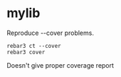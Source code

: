 mylib
=====

Reproduce --cover problems.

```
rebar3 ct --cover
rebar3 cover
```
Doesn't give proper coverage report

